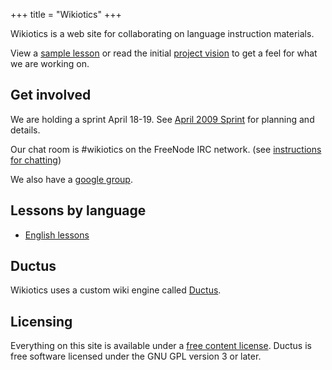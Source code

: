 +++
title = "Wikiotics"
+++

Wikiotics is a web site for collaborating on language instruction
materials.

View a [sample lesson](/en/sample_lesson) or read the initial [project
vision](/en/project_vision) to get a feel for what we are working on.

## Get involved

We are holding a sprint April 18-19. See [April 2009
Sprint](/en/April_2009_Sprint) for planning and details.

Our chat room is \#wikiotics on the FreeNode IRC network. (see
[instructions for chatting](/en/instructions_for_chatting))

We also have a [google group](http://groups.google.com/group/wikiotics).

## Lessons by language

  - [English lessons](/en/English_lessons)

## Ductus

Wikiotics uses a custom wiki engine called [Ductus](http://ductus.us/).

## Licensing

Everything on this site is available under a [free content
license](http://en.wikipedia.org/wiki/Free_content#Free_content_licenses).
Ductus is free software licensed under the GNU GPL version 3 or later.

